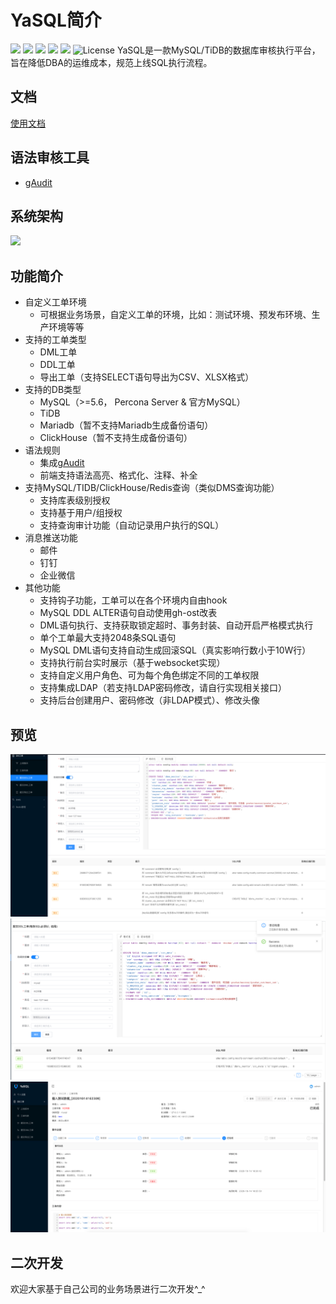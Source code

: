 # YaSQL简介
![](https://img.shields.io/static/v1?label=Python&message=3.7&color=green&?style=flat-square)
![](https://img.shields.io/static/v1?label=Vue&message=Ant_Design_Vue&color=green&?style=flat-square)
![](https://img.shields.io/static/v1?label=Django&message=Djangorestframework&color=green&?style=flat-square)
![](https://img.shields.io/static/v1?label=Jwt&message=Djangorestframework_jwt&color=green&?style=flat-square)
![](https://img.shields.io/static/v1?label=Celery&message=4&color=green&?style=flat-square) 
![License](https://img.shields.io/github/license/lazzyfu/YaSQL?style=flat-square)
YaSQL是一款MySQL/TiDB的数据库审核执行平台，旨在降低DBA的运维成本，规范上线SQL执行流程。

## 文档
[使用文档](https://github.com/lazzyfu/YaSQL/tree/master/docs)

## 语法审核工具
* [gAudit](https://github.com/lazzyfu/gAudit)


## 系统架构
![](https://github.com/lazzyfu/YaSQL/blob/master/docs/pic/architecture.png)

## 功能简介

* 自定义工单环境
  * 可根据业务场景，自定义工单的环境，比如：测试环境、预发布环境、生产环境等等
* 支持的工单类型
  * DML工单
  * DDL工单
  * 导出工单（支持SELECT语句导出为CSV、XLSX格式）
* 支持的DB类型
  * MySQL（>=5.6， Percona Server & 官方MySQL）
  * TiDB
  * Mariadb（暂不支持Mariadb生成备份语句）
  * ClickHouse（暂不支持生成备份语句）
* 语法规则
  * 集成[gAudit](https://github.com/lazzyfu/gAudit)
  * 前端支持语法高亮、格式化、注释、补全
* 支持MySQL/TIDB/ClickHouse/Redis查询（类似DMS查询功能）
  * 支持库表级别授权
  * 支持基于用户/组授权
  * 支持查询审计功能（自动记录用户执行的SQL）
* 消息推送功能
  * 邮件
  * 钉钉
  * 企业微信
* 其他功能
  * 支持钩子功能，工单可以在各个环境内自由hook
  * MySQL DDL ALTER语句自动使用gh-ost改表
  * DML语句执行、支持获取锁定超时、事务封装、自动开启严格模式执行
  * 单个工单最大支持2048条SQL语句
  * MySQL DML语句支持自动生成回滚SQL（真实影响行数小于10W行）
  * 支持执行前台实时展示（基于websocket实现）
  * 支持自定义用户角色、可为每个角色绑定不同的工单权限
  * 支持集成LDAP（若支持LDAP密码修改，请自行实现相关接口）
  * 支持后台创建用户、密码修改（非LDAP模式）、修改头像

## 预览
![](./docs/pic/commit.png)
![](./docs/pic/commit2.png)
![](./docs/pic/detail.png)

## 二次开发
欢迎大家基于自己公司的业务场景进行二次开发\^_\^